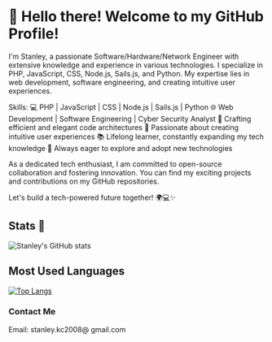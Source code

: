 # 👋 Hello there! Welcome to my GitHub Profile!

I'm Stanley, a passionate Software/Hardware/Network Engineer with extensive knowledge and experience in various technologies. I specialize in PHP, JavaScript, CSS, Node.js, Sails.js, and Python. My expertise lies in web development, software engineering, and creating intuitive user experiences.

Skills:
💻 PHP | JavaScript | CSS | Node.js | Sails.js | Python
🌐 Web Development | Software Engineering | Cyber Security Analyst
🔧 Crafting efficient and elegant code architectures
🌟 Passionate about creating intuitive user experiences
📚 Lifelong learner, constantly expanding my tech knowledge
🌱 Always eager to explore and adopt new technologies

As a dedicated tech enthusiast, I am committed to open-source collaboration and fostering innovation. You can find my exciting projects and contributions on my GitHub repositories.

Let's build a tech-powered future together! 🌍💻✨

## Stats 🔢
![Stanley's GitHub stats](https://github-readme-stats.vercel.app/api?username=stanloplato&count_private=true&show_icons=true&theme=radical)

## Most Used Languages
[![Top Langs](https://github-readme-stats.vercel.app/api/top-langs/?username=stanloplato)](https://github.com/stanloplato/github-readme-stats)

### Contact Me 
Email: stanley.kc2008@ gmail.com
